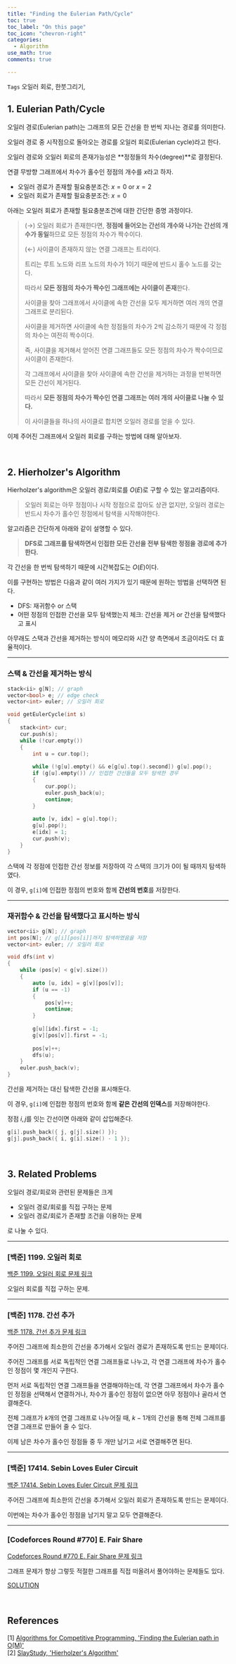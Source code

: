 ```yaml
---
title: "Finding the Eulerian Path/Cycle"
toc: true
toc_label: "On this page"
toc_icon: "chevron-right"
categories:
  - Algorithm
use_math: true
comments: true

---
```


`Tags` 오일러 회로, 한붓그리기, 

## 1. Eulerian Path/Cycle

오일러 경로(Eulerian path)는 그래프의 모든 간선을 한 번씩 지나는 경로를 의미한다.

오일러 경로 중 시작점으로 돌아오는 경로를 오일러 회로(Eulerian cycle)라고 한다.

오일러 경로와 오일러 회로의 존재가능성은 **정정들의 차수(degree)**로 결정된다.

연결 무방향 그래프에서 차수가 홀수인 정점의 개수를 $x$라고 하자.

- 오일러 경로가 존재할 필요충분조건: $x = 0$ or $x = 2$
- 오일러 회로가 존재할 필요충분조건: $x = 0$

아래는 오일러 회로가 존재할 필요충분조건에 대한 간단한 증명 과정이다.

> $(\to)$ 오일러 회로가 존재한다면, **정점에 들어오는 간선의 개수와 나가는 간선의 개수가 동일**하므로 모든 정점의 차수가 짝수이다.
> 
> $(\gets)$ 사이클이 존재하지 않는 연결 그래프는 트리이다.
> 
> 트리는 루트 노드와 리프 노드의 차수가 1이기 때문에 반드시 홀수 노드를 갖는다.
> 
> 따라서 **모든 정점의 차수가 짝수인 그래프에는 사이클이 존재**한다.
> 
> 사이클을 찾아 그래프에서 사이클에 속한 간선을 모두 제거하면 여러 개의 연결 그래프로 분리된다.
> 
> 사이클을 제거하면 사이클에 속한 정점들의 차수가 2씩 감소하기 때문에 각 정점의 차수는 여전히 짝수이다.
> 
> 즉, 사이클을 제거해서 얻어진 연결 그래프들도 모든 정점의 차수가 짝수이므로 사이클이 존재한다.
> 
> 각 그래프에서 사이클을 찾아 사이클에 속한 간선을 제거하는 과정을 반복하면 모든 간선이 제거된다.
> 
> 따라서 **모든 정점의 차수가 짝수인 연결 그래프는 여러 개의 사이클로 나눌 수 있다.**
> 
> 이 사이클들을 하나의 사이클로 합치면 오일러 경로를 얻을 수 있다.

이제 주어진 그래프에서 오일러 회로를 구하는 방법에 대해 알아보자.

<br/>

## 2. Hierholzer's Algorithm

Hierholzer's algorithm은 오일러 경로/회로를 $O(E)$로 구할 수 있는 알고리즘이다.

> 오일러 회로는 아무 정점이나 시작 정점으로 잡아도 상관 없지만, 오일러 경로는 반드시 차수가 홀수인 정점에서 탐색을 시작해야한다.

알고리즘은 간단하게 아래와 같이 설명할 수 있다.

> **DFS로 그래프를 탐색하면서 인접한 모든 간선을 전부 탐색한 정점을 경로에 추가한다.**

각 간선을 한 번씩 탐색하기 때문에 시간복잡도는 $O(E)$이다.

이를 구현하는 방법은 다음과 같이 여러 가지가 있기 때문에 원하는 방법을 선택하면 된다.

- DFS: 재귀함수 or 스택
- 어떤 정점의 인접한 간선을 모두 탐색했는지 체크: 간선을 제거 or 간선을 탐색했다고 표시

아무래도 스택과 간선을 제거하는 방식이 메모리와 시간 양 측면에서 조금이라도 더 효율적이다.

---

### 스택 & 간선을 제거하는 방식

```cpp
stack<ii> g[N]; // graph
vector<bool> e; // edge check
vector<int> euler; // 오일러 회로

void getEulerCycle(int s)
{
    stack<int> cur;
    cur.push(s);
    while (!cur.empty())
    {
        int u = cur.top();
        
        while (!g[u].empty() && e[g[u].top().second]) g[u].pop();
        if (g[u].empty()) // 인접한 간선들을 모두 탐색한 경우
        {
            cur.pop();
            euler.push_back(u);
            continue;
        }
        
        auto [v, idx] = g[u].top();
        g[u].pop();
        e[idx] = 1;
        cur.push(v);
    }
}
```

스택에 각 정점에 인접한 간선 정보를 저장하여 각 스택의 크기가 0이 될 때까지 탐색하였다.

이 경우, `g[i]`에 인접한 정점의 번호와 함께 **간선의 번호**를 저장한다.

---

### 재귀함수 & 간선을 탐색했다고 표시하는 방식

```cpp
vector<ii> g[N]; // graph
int pos[N]; // g[i][pos[i]]까지 탐색하였음을 저장
vector<int> euler; // 오일러 회로

void dfs(int v)
{
    while (pos[v] < g[v].size())
    {
        auto [u, idx] = g[v][pos[v]];
        if (u == -1)
        {
            pos[v]++;
            continue;
        }
        
        g[u][idx].first = -1;
        g[v][pos[v]].first = -1;
        
        pos[v]++;
        dfs(u);
    }
    euler.push_back(v);
}
```

간선을 제거하는 대신 탐색한 간선을 표시해둔다.

이 경우, `g[i]`에 인접한 정점의 번호와 함께 **같은 간선의 인덱스**를 저장해야한다.

정점 $i, j$를 잇는 간선이면 아래와 같이 삽입해준다.

```cpp
g[i].push_back({ j, g[j].size() });
g[j].push_back({ i, g[i].size() - 1 });
```

<br/>

## 3. Related Problems

오일러 경로/회로와 관련된 문제들은 크게

- 오일러 경로/회로를 직접 구하는 문제
- 오일러 경로/회로가 존재할 조건을 이용하는 문제

로 나눌 수 있다.

---

### [백준] 1199. 오일러 회로

[백준 1199. 오일러 회로 문제 링크](https://www.acmicpc.net/problem/1199)

오일러 회로를 직접 구하는 문제.

---

### [백준] 1178. 간선 추가

[백준 1178. 간선 추가 문제 링크](https://www.acmicpc.net/problem/1178)

주어진 그래프에 최소한의 간선을 추가해서 오일러 경로가 존재하도록 만드는 문제이다.

주어진 그래프를 서로 독립적인 연결 그래프들로 나누고, 각 연결 그래프에 차수가 홀수인 정점이 몇 개인지 구한다.

먼저 서로 독립적인 연결 그래프들을 연결해야하는데, 각 연결 그래프에서 차수가 홀수인 정점을 선택해서 연결하거나, 차수가 홀수인 정점이 없으면 아무 정점이나 골라서 연결해준다.

전체 그래프가 $k$개의 연결 그래프로 나누어질 때, $k-1$개의 간선을 통해 전체 그래프를 연결 그래프로 만들어 줄 수 있다.

이제 남은 차수가 홀수인 정점들 중 두 개만 남기고 서로 연결해주면 된다.

---

### [백준] 17414. Sebin Loves Euler Circuit

[백준 17414. Sebin Loves Euler Circuit 문제 링크](https://www.acmicpc.net/problem/17414)

주어진 그래프에 최소한의 간선을 추가해서 오일러 회로가 존재하도록 만드는 문제이다.

이번에는 차수가 홀수인 정점을 남기지 말고 모두 연결해준다.

---

### [Codeforces Round #770] E. Fair Share

[Codeforces Round #770 E. Fair Share 문제 링크](https://codeforces.com/contest/1634/problem/E)

그래프 문제가 항상 그렇듯 적절한 그래프를 직접 떠올려서 풀어야하는 문제들도 있다.

[SOLUTION](https://damo1924.github.io/codeforces/CR770-div2/#e-fair-share)

<br/>

## References

[1] [Algorithms for Competitive Programming, 'Finding the Eulerian path in O(M)'](https://cp-algorithms.com/graph/euler_path.html)  
[2] [SlayStudy, 'Hierholzer's Algorithm'](https://slaystudy.com/hierholzers-algorithm/)  
